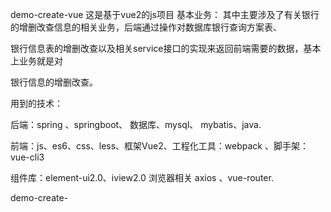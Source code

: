 demo-create-vue 这是基于vue2的js项目
基本业务：
其中主要涉及了有关银行的增删改查信息的相关业务，后端通过操作对数据库银行查询方案表、

银行信息表的增删改查以及相关service接口的实现来返回前端需要的数据，基本上业务就是对

银行信息的增删改查。

用到的技术：

后端：spring 、springboot、 数据库、mysql、 mybatis、java.

前端：js、es6、css、less、框架Vue2、工程化工具：webpack 、脚手架：vue-cli3

组件库：element-ui2.0、iview2.0    浏览器相关 axios 、vue-router.

demo-create-
